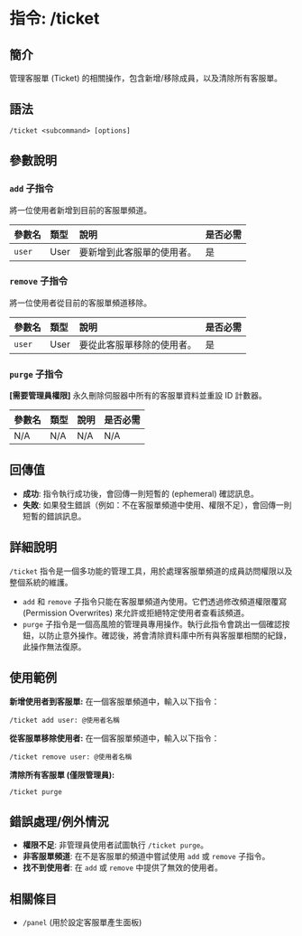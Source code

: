 # 指令: /ticket

## 簡介
管理客服單 (Ticket) 的相關操作，包含新增/移除成員，以及清除所有客服單。

## 語法
```
/ticket <subcommand> [options]
```

## 參數說明

### `add` 子指令
將一位使用者新增到目前的客服單頻道。

| 參數名 | 類型 | 說明 | 是否必需 |
| :--- | :--- | :--- | :--- |
| `user` | User | 要新增到此客服單的使用者。 | 是 |

### `remove` 子指令
將一位使用者從目前的客服單頻道移除。

| 參數名 | 類型 | 說明 | 是否必需 |
| :--- | :--- | :--- | :--- |
| `user` | User | 要從此客服單移除的使用者。 | 是 |

### `purge` 子指令
**[需要管理員權限]** 永久刪除伺服器中所有的客服單資料並重設 ID 計數器。

| 參數名 | 類型 | 說明 | 是否必需 |
| :--- | :--- | :--- | :--- |
| N/A | N/A | N/A | N/A |

## 回傳值
- **成功**: 指令執行成功後，會回傳一則短暫的 (ephemeral) 確認訊息。
- **失敗**: 如果發生錯誤（例如：不在客服單頻道中使用、權限不足），會回傳一則短暫的錯誤訊息。

## 詳細說明
`/ticket` 指令是一個多功能的管理工具，用於處理客服單頻道的成員訪問權限以及整個系統的維護。

- `add` 和 `remove` 子指令只能在客服單頻道內使用。它們透過修改頻道權限覆寫 (Permission Overwrites) 來允許或拒絕特定使用者查看該頻道。
- `purge` 子指令是一個高風險的管理員專用操作。執行此指令會跳出一個確認按鈕，以防止意外操作。確認後，將會清除資料庫中所有與客服單相關的紀錄，此操作無法復原。

## 使用範例
**新增使用者到客服單:**
在一個客服單頻道中，輸入以下指令：
```
/ticket add user: @使用者名稱
```

**從客服單移除使用者:**
在一個客服單頻道中，輸入以下指令：
```
/ticket remove user: @使用者名稱
```

**清除所有客服單 (僅限管理員):**
```
/ticket purge
```

## 錯誤處理/例外情況
- **權限不足**: 非管理員使用者試圖執行 `/ticket purge`。
- **非客服單頻道**: 在不是客服單的頻道中嘗試使用 `add` 或 `remove` 子指令。
- **找不到使用者**: 在 `add` 或 `remove` 中提供了無效的使用者。

## 相關條目
- `/panel` (用於設定客服單產生面板)